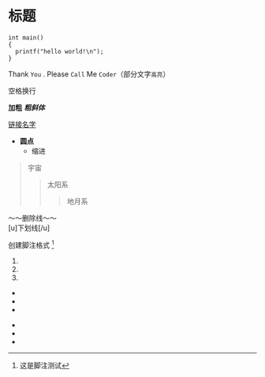 # 标题

```
int main()
{
  printf("hello world!\n");
}
```

Thank `You` . Please `Call` Me `Coder`（部分文字`高亮`）

空格换行  

**加粗**
***粗斜体***

[链接名字](www.baidu.com)

* **圆点**  
  * 缩进  
>宇宙
>>太阳系
>>>地月系

～～删除线～～  
[u]下划线[/u]  

创建脚注格式 [^这是脚注测试]  
[^这是脚注测试]:  这是脚注测试

1. 
2. 
3. 

+
+
+
-
-
-

